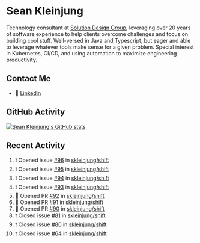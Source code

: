 # Sean Kleinjung

Technology consultant at [Solution Design Group](https://solutiondesign.com/), leveraging over 20 years of software experience to help clients overcome challenges and focus on building cool stuff. Well-versed in Java and Typescript, but eager and able to leverage whatever tools make sense for a given problem. Special interest in Kubernetes, CI/CD, and using automation to maximize engineering productivity.

<!--
**skleinjung/skleinjung** is a ✨ _special_ ✨ repository because its `README.md` (this file) appears on your GitHub profile.

Here are some ideas to get you started:

- 🔭 I’m currently working on ...
- 🌱 I’m currently learning ...
- 👯 I’m looking to collaborate on ...
- 🤔 I’m looking for help with ...
- 💬 Ask me about ...
- 📫 How to reach me: ...
- 😄 Pronouns: ...
- ⚡ Fun fact: ...
-->

## Contact Me

<!-- - 💬 [Personal site](https://phatho-folio.now.sh/) -->
- 🔗 [Linkedin](https://www.linkedin.com/in/sean-kleinjung/)
<!-- - 📧 <a href="mailto:hohuuphat22@gmail.com">Email</a> -->

<!-- - 🤐 <a id="raw-url" href="https://nightly.link/DeKal/dekal-cv-v2/workflows/build/main/huuphatho_cv.zip">Latest Resume (.zip)</a>
- 📄 <a id="raw-url" href="https://raw.githubusercontent.com/DeKal/DeKal/master/cv/phathuuho_cv.pdf">Resume (Manually uploaded)</a> -->

## GitHub Activity

[![Sean Kleinjung's GitHub stats](https://github-readme-stats.vercel.app/api?username=skleinjung&show_icons=true&theme=dark&count_private=true)](https://github.com/skleinjung)

## Recent Activity
<!--START_SECTION:activity-->
1. ❗️ Opened issue [#96](https://github.com/skleinjung/shift/issues/96) in [skleinjung/shift](https://github.com/skleinjung/shift)
2. ❗️ Opened issue [#95](https://github.com/skleinjung/shift/issues/95) in [skleinjung/shift](https://github.com/skleinjung/shift)
3. ❗️ Opened issue [#94](https://github.com/skleinjung/shift/issues/94) in [skleinjung/shift](https://github.com/skleinjung/shift)
4. ❗️ Opened issue [#93](https://github.com/skleinjung/shift/issues/93) in [skleinjung/shift](https://github.com/skleinjung/shift)
5. 💪 Opened PR [#92](https://github.com/skleinjung/shift/pull/92) in [skleinjung/shift](https://github.com/skleinjung/shift)
6. 💪 Opened PR [#91](https://github.com/skleinjung/shift/pull/91) in [skleinjung/shift](https://github.com/skleinjung/shift)
7. 💪 Opened PR [#90](https://github.com/skleinjung/shift/pull/90) in [skleinjung/shift](https://github.com/skleinjung/shift)
8. ❗️ Closed issue [#81](https://github.com/skleinjung/shift/issues/81) in [skleinjung/shift](https://github.com/skleinjung/shift)
9. ❗️ Closed issue [#80](https://github.com/skleinjung/shift/issues/80) in [skleinjung/shift](https://github.com/skleinjung/shift)
10. ❗️ Closed issue [#64](https://github.com/skleinjung/shift/issues/64) in [skleinjung/shift](https://github.com/skleinjung/shift)
<!--END_SECTION:activity-->